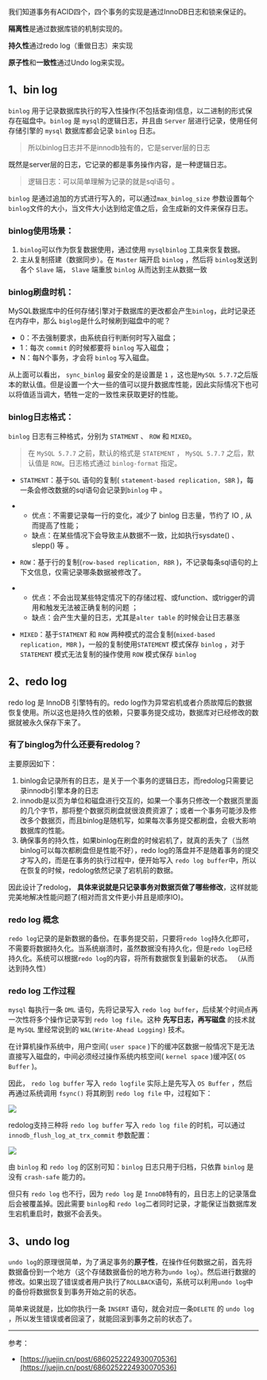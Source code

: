 我们知道事务有ACID四个，四个事务的实现是通过InnoDB日志和锁来保证的。

**隔离性**是通过数据库锁的机制实现的。

**持久性**通过redo log（重做日志）来实现

**原子性**和**一致性**通过Undo log来实现。

## 1、bin log

`binlog` 用于记录数据库执行的写入性操作(不包括查询)信息，以二进制的形式保存在磁盘中。`binlog` 是 `mysql`的逻辑日志，并且由 `Server` 层进行记录，使用任何存储引擎的 `mysql` 数据库都会记录 `binlog` 日志。

> 所以binlog日志并不是innodb独有的，它是server层的日志

既然是server层的日志，它记录的都是事务操作内容，是一种逻辑日志。

> 逻辑日志：可以简单理解为记录的就是sql语句 。

`binlog` 是通过追加的方式进行写入的，可以通过`max_binlog_size` 参数设置每个 `binlog`文件的大小，当文件大小达到给定值之后，会生成新的文件来保存日志。

### binlog使用场景：

1. `binlog`可以作为恢复数据使用，通过使用 `mysqlbinlog` 工具来恢复数据。
2. 主从复制搭建（数据同步）。在 `Master` 端开启 `binlog` ，然后将 `binlog`发送到各个 `Slave` 端， `Slave` 端重放 `binlog` 从而达到主从数据一致

### binlog刷盘时机：

MySQL数据库中的任何存储引擎对于数据库的更改都会产生`binlog`，此时记录还在内存中，那么 `biglog`是什么时候刷到磁盘中的呢？

- 0：不去强制要求，由系统自行判断何时写入磁盘；
- 1：每次 `commit` 的时候都要将 `binlog` 写入磁盘；
- N：每N个事务，才会将 `binlog` 写入磁盘。

从上面可以看出， `sync_binlog` 最安全的是设置是 `1` ，这也是`MySQL 5.7.7`之后版本的默认值。但是设置一个大一些的值可以提升数据库性能，因此实际情况下也可以将值适当调大，牺牲一定的一致性来获取更好的性能。

### binlog日志格式：

`binlog` 日志有三种格式，分别为 `STATMENT` 、 `ROW` 和 `MIXED`。

> 在 `MySQL 5.7.7` 之前，默认的格式是 `STATEMENT` ， `MySQL 5.7.7` 之后，默认值是 `ROW`。日志格式通过 `binlog-format` 指定。

- `STATMENT`：基于`SQL` 语句的复制( `statement-based replication, SBR` )，每一条会修改数据的sql语句会记录到`binlog` 中  。

- - 优点：不需要记录每一行的变化，减少了 binlog 日志量，节约了 IO  , 从而提高了性能；
  - 缺点：在某些情况下会导致主从数据不一致，比如执行sysdate() 、  slepp()  等 。

- `ROW`：基于行的复制(`row-based replication, RBR` )，不记录每条sql语句的上下文信息，仅需记录哪条数据被修改了。

- - 优点：不会出现某些特定情况下的存储过程、或function、或trigger的调用和触发无法被正确复制的问题 ；
  - 缺点：会产生大量的日志，尤其是` alter table ` 的时候会让日志暴涨

- `MIXED`：基于`STATMENT` 和 `ROW` 两种模式的混合复制(`mixed-based replication, MBR` )，一般的复制使用`STATEMENT` 模式保存 `binlog` ，对于 `STATEMENT` 模式无法复制的操作使用 `ROW` 模式保存 `binlog`



## 2、redo log

redo log 是 InnoDB 引擎特有的。redo log作为异常宕机或者介质故障后的数据恢复使用。所以这也是持久性的依赖，只要事务提交成功，数据库对已经修改的数据就被永久保存下来了。

### 有了binglog为什么还要有redolog？

主要原因如下：

1. binlog会记录所有的日志，是关于一个事务的逻辑日志，而redolog只需要记录innodb引擎本身的日志
2. innodb是以页为单位和磁盘进行交互的，如果一个事务只修改一个数据页里面的几个字节，那将整个数据页刷盘就很浪费资源了；或者一个事务可能涉及修改多个数据页，而且binlog是随机写，如果每次事务提交都刷盘，会极大影响数据库的性能。
3. 确保事务的持久性，如果binlog在刷盘的时候宕机了，就真的丢失了（当然binlog可以每次都刷盘但是性能不好），redo log的落盘并不是随着事务的提交才写入的，而是在事务的执行过程中，便开始写入 `redo log buffer`中，所以在恢复的时候，redolog依然记录了宕机前的数据。

因此设计了redolog， **具体来说就是只记录事务对数据页做了哪些修改**，这样就能完美地解决性能问题了(相对而言文件更小并且是顺序IO)。

### redo log 概念

`redo log`记录的是新数据的备份。在事务提交前，只要将`redo log`持久化即可，不需要将数据持久化。当系统崩溃时，虽然数据没有持久化，但是`redo log`已经持久化。系统可以根据`redo log`的内容，将所有数据恢复到最新的状态。 （从而达到持久性）

### redo log 工作过程

`mysql` 每执行一条 `DML` 语句，先将记录写入 `redo log buffer`，后续某个时间点再一次性将多个操作记录写到 `redo log file`。这种 **先写日志，再写磁盘** 的技术就是 `MySQL`
里经常说到的 `WAL(Write-Ahead Logging)` 技术。

在计算机操作系统中，用户空间( `user space` )下的缓冲区数据一般情况下是无法直接写入磁盘的，中间必须经过操作系统内核空间( `kernel space` )缓冲区( `OS Buffer` )。

因此， `redo log buffer` 写入 `redo logfile` 实际上是先写入 `OS Buffer` ，然后再通过系统调用 `fsync()` 将其刷到 `redo log file`
中，过程如下：

![](https://cdn.jsdelivr.net/gh/DogerRain/image@main/img-202112image-20210824174026761.png)

redolog支持三种将 `redo log buffer` 写入 `redo log file` 的时机，可以通过 `innodb_flush_log_at_trx_commit` 参数配置：

![](https://cdn.jsdelivr.net/gh/DogerRain/image@main/img-202112image-20210824174356130.png)



由 `binlog` 和 `redo log` 的区别可知：`binlog` 日志只用于归档，只依靠 `binlog` 是没有 `crash-safe` 能力的。

但只有 `redo log` 也不行，因为 `redo log` 是 `InnoDB`特有的，且日志上的记录落盘后会被覆盖掉。因此需要 `binlog`和 `redo log`二者同时记录，才能保证当数据库发生宕机重启时，数据不会丢失。

## 3、undo log

`undo log`的原理很简单，为了满足事务的**原子性**，在操作任何数据之前，首先将数据备份到一个地方（这个存储数据备份的地方称为`undo log`）。然后进行数据的修改。如果出现了错误或者用户执行了`ROLLBACK`语句，系统可以利用`undo log`中的备份将数据恢复到事务开始之前的状态。 

简单来说就是，比如你执行一条 `INSERT` 语句，就会对应一条`DELETE` 的 `undo log` ，所以发生错误或者回滚了，就能回滚到事务之前的状态了。



---

参考：

-  [https://juejin.cn/post/6860252224930070536](https://juejin.cn/post/6860252224930070536)